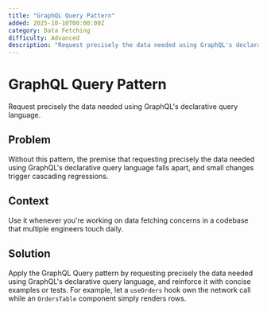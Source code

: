 ```yaml
---
title: "GraphQL Query Pattern"
added: 2025-10-10T00:00:00Z
category: Data Fetching
difficulty: Advanced
description: "Request precisely the data needed using GraphQL's declarative query language."
---
```

# GraphQL Query Pattern

Request precisely the data needed using GraphQL's declarative query language.

## Problem

Without this pattern, the premise that requesting precisely the data needed using GraphQL's declarative query language falls apart, and small changes trigger cascading regressions.

## Context

Use it whenever you're working on data fetching concerns in a codebase that multiple engineers touch daily.

## Solution

Apply the GraphQL Query pattern by requesting precisely the data needed using GraphQL's declarative query language, and reinforce it with concise examples or tests. For example, let a `useOrders` hook own the network call while an `OrdersTable` component simply renders rows.
